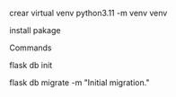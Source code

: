 
crear virtual venv
python3.11 -m venv venv

install pakage




Commands

flask db init

flask db migrate -m "Initial migration."
